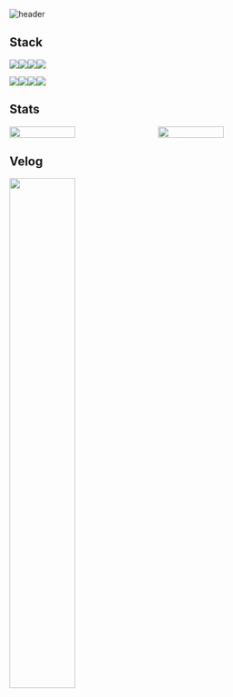 ![header](https://capsule-render.vercel.app/api?type=waving&color=timeAuto&height=300&section=header&text=Park%20Do%20Young&fontSize=90)

## Stack

<img src="https://img.shields.io/badge/HTML5-E34F26?style=flat&logo=HTML5&logoColor=white"/><img src="https://img.shields.io/badge/CSS3-1572B6?style=flat&logo=CSS3&logoColor=white"/><img src="https://img.shields.io/badge/javaScript-F7DF1E?style=flat&logo=javaScript&logoColor=white"/><img src="https://img.shields.io/badge/TypeScript-3178C6?style=flat&logo=TypeScript&logoColor=white"/>

<img src="https://img.shields.io/badge/Vue.js-4FC08D?style=flat&logo=Vue.js&logoColor=white"/><img src="https://img.shields.io/badge/Nuxt.js-00DC82?style=flat&logo=Nuxt.js&logoColor=white"/><img src="https://img.shields.io/badge/React.js-61DAFB?style=flat&logo=React&logoColor=white"/><img src="https://img.shields.io/badge/Next.js-000000?style=flat&logo=Next.js&logoColor=white"/>

## Stats

<div style="display: flex; justify-content: space-between;">
  <img src="https://github-readme-stats.vercel.app/api?username=mollly-dev&theme=highcontrast" width="48%" height="100%"/>
  <img src="https://github-readme-stats.vercel.app/api/top-langs/?username=mollly-dev&layout=compact" width="48%" height="100%"/>
</div>

## Velog

<a href="https://velog.io/@mollly">
  <img src="https://velog-readme-stats.vercel.app/api?name=mollly" width="48%"/>
</a>

